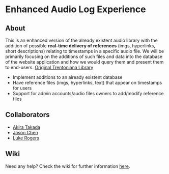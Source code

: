 # Enhanced Audio Log Experience

## About
This is an enhanced version of the already existent audio library with the addition of possible **real-time delivery of references** (imgs, hyperlinks, short descriptions) relating to timestamps in a specific audio file. We will be primarily focusing on the additions of such files and data into the database of the website application and how we would query them and present them to end-users. [Original Trentoniana Library](https://archive.org/search.php?query=trentoniana)
* Implement additions to an already existent database 
* Have reference files (imgs, hyperlinks, text) that appear on timestamps for users
* Support for admin accounts/audio files owners to add/modify reference files

## Collaborators
* [Akira Takada](https://github.com/takadaa1)
* [Jason Chen](https://github.com/jchen39)
* [Luke Rogers](https://github.com/Luke328)

## Wiki
Need any help? Check the wiki for further information [here](https://github.com/TCNJ-degoodj/stage-2b-group-8/wiki).

